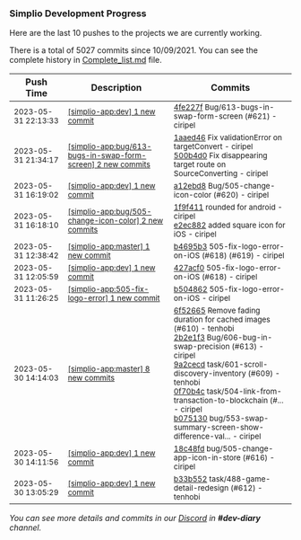 
### Simplio Development Progress

Here are the last 10 pushes to the projects we are currently working.

There is a total of 5027 commits since 10/09/2021. You can see the complete history in
 [Complete_list.md](Complete_list.md) file.

| Push Time | Description | Commits |
| --- | --- | --- |
| <sub>2023-05-31 22:13:33</sub> | <sub>[[simplio-app:dev] 1 new commit](https://github.com/SimplioOfficial/simplio-app/commit/4fe227f4108d59f0754dae7df13f17515f9b85fd)</sub> | <sub>[4fe227f](https://github.com/SimplioOfficial/simplio-app/commit/4fe227f4108d59f0754dae7df13f17515f9b85fd) Bug/613-bugs-in-swap-form-screen (#621) - ciripel</sub> |
| <sub>2023-05-31 21:34:17</sub> | <sub>[[simplio-app:bug/613\-bugs\-in\-swap\-form\-screen] 2 new commits](https://github.com/SimplioOfficial/simplio-app/compare/a12ebd84a580...500b4d0fdffe)</sub> | <sub>[1aaed46](https://github.com/SimplioOfficial/simplio-app/commit/1aaed46b091c5c5255df92e33e5efaaf47574355) Fix validationError on targetConvert - ciripel<br>[500b4d0](https://github.com/SimplioOfficial/simplio-app/commit/500b4d0fdffe437b447b2a1a31f3d89172d96d1f) Fix disappearing target route on SourceConverting - ciripel</sub> |
| <sub>2023-05-31 16:19:02</sub> | <sub>[[simplio-app:dev] 1 new commit](https://github.com/SimplioOfficial/simplio-app/commit/a12ebd84a5806f72109557eaed2a20c1b75fcd06)</sub> | <sub>[a12ebd8](https://github.com/SimplioOfficial/simplio-app/commit/a12ebd84a5806f72109557eaed2a20c1b75fcd06) Bug/505-change-icon-color (#620) - ciripel</sub> |
| <sub>2023-05-31 16:18:10</sub> | <sub>[[simplio-app:bug/505\-change\-icon\-color] 2 new commits](https://github.com/SimplioOfficial/simplio-app/compare/427acf0f2962...e2ec88275620)</sub> | <sub>[1f9f411](https://github.com/SimplioOfficial/simplio-app/commit/1f9f4112b0b9fb105bc317b406df48c09c0c055a) rounded for android - ciripel<br>[e2ec882](https://github.com/SimplioOfficial/simplio-app/commit/e2ec88275620665ace0f2dcfa5c0a31e5c0f185d) added square icon for iOS - ciripel</sub> |
| <sub>2023-05-31 12:38:42</sub> | <sub>[[simplio-app:master] 1 new commit](https://github.com/SimplioOfficial/simplio-app/commit/b4695b31ee90c48df76db195ea086d657138f46f)</sub> | <sub>[b4695b3](https://github.com/SimplioOfficial/simplio-app/commit/b4695b31ee90c48df76db195ea086d657138f46f) 505-fix-logo-error-on-iOS (#618) (#619) - ciripel</sub> |
| <sub>2023-05-31 12:05:59</sub> | <sub>[[simplio-app:dev] 1 new commit](https://github.com/SimplioOfficial/simplio-app/commit/427acf0f29622eec0addad4b048d916ddcb7ef7d)</sub> | <sub>[427acf0](https://github.com/SimplioOfficial/simplio-app/commit/427acf0f29622eec0addad4b048d916ddcb7ef7d) 505-fix-logo-error-on-iOS (#618) - ciripel</sub> |
| <sub>2023-05-31 11:26:25</sub> | <sub>[[simplio-app:505\-fix\-logo\-error] 1 new commit](https://github.com/SimplioOfficial/simplio-app/commit/b504862c0703c0c4ee63b18f1159bcf4ab10db48)</sub> | <sub>[b504862](https://github.com/SimplioOfficial/simplio-app/commit/b504862c0703c0c4ee63b18f1159bcf4ab10db48) 505-fix-logo-error-on-iOS - ciripel</sub> |
| <sub>2023-05-30 14:14:03</sub> | <sub>[[simplio-app:master] 8 new commits](https://github.com/SimplioOfficial/simplio-app/compare/4f8d0dd46031...0651746e3a0b)</sub> | <sub>[6f52665](https://github.com/SimplioOfficial/simplio-app/commit/6f52665f2985ef04882b8e871002546a3866fe03) Remove fading duration for cached images (#610) - tenhobi<br>[2b2e1f3](https://github.com/SimplioOfficial/simplio-app/commit/2b2e1f37368e51673f6c8b079c0519837598c748) Bug/606-bug-in-swap-precision (#613) - ciripel<br>[9a2cecd](https://github.com/SimplioOfficial/simplio-app/commit/9a2cecda534c0340927555f324957a4615ef2e73) task/601-scroll-discovery-inventory (#609) - tenhobi<br>[0f70b4c](https://github.com/SimplioOfficial/simplio-app/commit/0f70b4c487f14221e95b8dfd9fdda9d72070c4c1) task/504-link-from-transaction-to-blockchain (#... - ciripel<br>[b075130](https://github.com/SimplioOfficial/simplio-app/commit/b0751308a7d3f8b640c67ec8d3755681297bc051) bug/553-swap-summary-screen-show-difference-val... - ciripel</sub> |
| <sub>2023-05-30 14:11:56</sub> | <sub>[[simplio-app:dev] 1 new commit](https://github.com/SimplioOfficial/simplio-app/commit/18c48fde2f0ffb8ef3e39fdd589fe54337e551ea)</sub> | <sub>[18c48fd](https://github.com/SimplioOfficial/simplio-app/commit/18c48fde2f0ffb8ef3e39fdd589fe54337e551ea) bug/505-change-app-icon-in-store (#616) - ciripel</sub> |
| <sub>2023-05-30 13:05:29</sub> | <sub>[[simplio-app:dev] 1 new commit](https://github.com/SimplioOfficial/simplio-app/commit/b33b552d83899cac8a77a662fd4fd5bd74b45438)</sub> | <sub>[b33b552](https://github.com/SimplioOfficial/simplio-app/commit/b33b552d83899cac8a77a662fd4fd5bd74b45438) task/488-game-detail-redesign (#612) - tenhobi</sub> |

_You can see more details and commits in our [Discord](https://discord.gg/aKhjuwZmdP) in **#dev-diary** channel._
